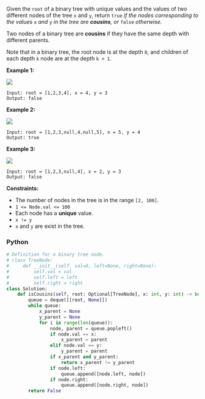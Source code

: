 Given the  `root`  of a binary tree with unique values and the values of two different nodes of the tree  `x`  and  `y`, return  `true`  _if the nodes corresponding to the values_ `x` _and_ `y` _in the tree are  **cousins**, or_ `false` _otherwise._

Two nodes of a binary tree are  **cousins**  if they have the same depth with different parents.

Note that in a binary tree, the root node is at the depth  `0`, and children of each depth  `k`  node are at the depth  `k + 1`.

**Example 1:**

![](https://assets.leetcode.com/uploads/2019/02/12/q1248-01.png)
```
Input: root = [1,2,3,4], x = 4, y = 3
Output: false
```

**Example 2:**

![](https://assets.leetcode.com/uploads/2019/02/12/q1248-02.png)
```
Input: root = [1,2,3,null,4,null,5], x = 5, y = 4
Output: true
```

**Example 3:**

![](https://assets.leetcode.com/uploads/2019/02/13/q1248-03.png)
```
Input: root = [1,2,3,null,4], x = 2, y = 3
Output: false
```

**Constraints:**

-   The number of nodes in the tree is in the range  `[2, 100]`.
-   `1 <= Node.val <= 100`
-   Each node has a  **unique**  value.
-   `x != y`
-   `x`  and  `y`  are exist in the tree.


### Python
```python
# Definition for a binary tree node.
# class TreeNode:
#     def __init__(self, val=0, left=None, right=None):
#         self.val = val
#         self.left = left
#         self.right = right
class Solution:
    def isCousins(self, root: Optional[TreeNode], x: int, y: int) -> bool:
        queue = deque([[root, None]])
        while queue:
            x_parent = None
            y_parent = None
            for i in range(len(queue)):
                node, parent = queue.popleft()
                if node.val == x:
                    x_parent = parent
                elif node.val == y:
                    y_parent = parent
                if x_parent and y_parent:
                    return x_parent != y_parent
                if node.left:
                    queue.append([node.left, node])
                if node.right:
                    queue.append([node.right, node])
        return False
```